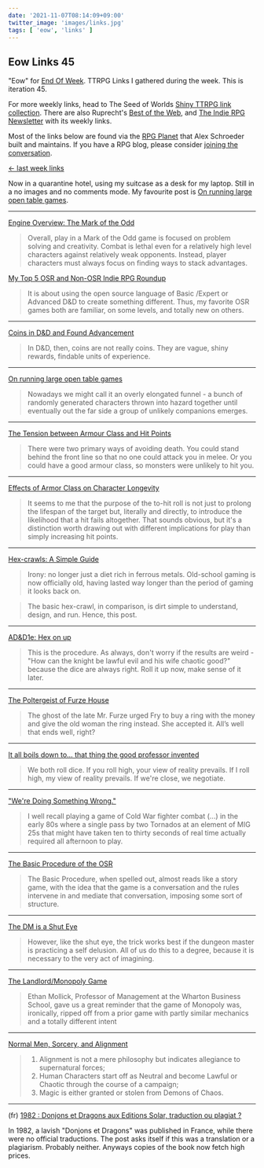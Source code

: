 ```yaml
---
date: '2021-11-07T08:14:09+09:00'
twitter_image: 'images/links.jpg'
tags: [ 'eow', 'links' ]
---
```


## Eow Links 45

"Eow" for [End Of Week](/#eow). TTRPG Links I gathered during the week. This is iteration 45.

For more weekly links, head to The Seed of Worlds [Shiny TTRPG link collection](https://seedofworlds.blogspot.com/search/label/weekly%20links). There are also Ruprecht's [Best of the Web](https://ruprechtsrpg.blogspot.com/search/label/Best%20of%20the%20Web), and [The Indie RPG Newsletter](https://ttrpg.substack.com/) with its weekly links.

Most of the links below are found via the [RPG Planet](https://campaignwiki.org/rpg/) that Alex Schroeder built and maintains. If you have a RPG blog, please consider [joining the conversation](https://campaignwiki.org/wiki/Planet/Please_join!).

[← last week links](20211031.html?t=Eow_Links_44&f=eow45)

Now in a quarantine hotel, using my suitcase as a desk for my laptop. Still in a no images and no comments mode. My favourite post is [On running large open table games](https://seedofworlds.blogspot.com/2021/11/on-running-large-open-table-games.html).

<hr/>

[Engine Overview: The Mark of the Odd](https://deathtrap-games.blogspot.com/2021/11/engine-overview-mrk-of-odd.html)

> Overall, play in a Mark of the Odd game is focused on problem solving and creativity. Combat is lethal even for a relatively high level characters against relatively weak opponents. Instead, player characters must always focus on finding ways to stack advantages.

[My Top 5 OSR and Non-OSR Indie RPG Roundup](https://deathtrap-games.blogspot.com/2021/11/night-while-chatting-with-my-wife-whos.html)

> It is about using the open source language of Basic /Expert or Advanced D&D to create something different. Thus, my favorite OSR games both are familiar, on some levels, and totally new on others.

<hr/>

[Coins in D&D and Found Advancement](https://lichvanwinkle.blogspot.com/2021/11/coins-in-d-and-found-advancement.html)

> In D&D, then, coins are not really coins. They are vague, shiny rewards, findable units of experience.

<hr/>

[On running large open table games](https://seedofworlds.blogspot.com/2021/11/on-running-large-open-table-games.html)

> Nowadays we might call it an overly elongated funnel - a bunch of randomly generated characters thrown into hazard together until eventually out the far side a group of unlikely companions emerges.

<hr/>

[The Tension between Armour Class and Hit Points](https://merricb.com/2021/11/03/the-tension-between-armour-class-and-hit-points/)

> There were two primary ways of avoiding death. You could stand behind the front line so that no one could attack you in melee. Or you could have a good armour class, so monsters were unlikely to hit you.

<hr/>

[Effects of Armor Class on Character Longevity](https://chiquitafajita.blogspot.com/2021/11/effects-of-armor-class-on-character.html)

> It seems to me that the purpose of the to-hit roll is not just to prolong the lifespan of the target but, literally and directly, to introduce the likelihood that a hit fails altogether. That sounds obvious, but it's a distinction worth drawing out with different implications for play than simply increasing hit points.

<hr/>

[Hex-crawls: A Simple Guide](https://beyondfomalhaut.blogspot.com/2021/11/blog-hex-crawls-simple-guide.html)

> Irony: no longer just a diet rich in ferrous metals. Old-school gaming is now officially old, having lasted way longer than the period of gaming it looks back on.

> The basic hex-crawl, in comparison, is dirt simple to understand, design, and run. Hence, this post.

<hr/>

[AD&D1e: Hex on up](https://www.thevikinghatgm.com/2020/12/hex-on-up.html)

> This is the procedure. As always, don't worry if the results are weird - "How can the knight be lawful evil and his wife chaotic good?" because the dice are always right. Roll it up now, make sense of it later.

<hr/>

[The Poltergeist of Furze House](https://www.moltensulfur.com/post/the-poltergeist-of-furze-house)

> The ghost of the late Mr. Furze urged Fry to buy a ring with the money and give the old woman the ring instead. She accepted it. All’s well that ends well, right?

<hr/>

[It all boils down to… that thing the good professor invented](https://darkwormcolt.wordpress.com/2021/11/01/it-all-boils-down-to-that-thing-the-good-professor-invented/)

> We both roll dice. If you roll high, your view of reality prevails. If I roll high, my view of reality prevails. If we're close, we negotiate.

<hr/>

["We're Doing Something Wrong."](https://grognardia.blogspot.com/2021/11/were-doing-something-wrong.html)

> I well recall playing a game of Cold War fighter combat (...) in the early 80s where a single pass by two Tornados at an element of MIG 25s that might have taken ten to thirty seconds of real time actually required all afternoon to play.

<hr/>

[The Basic Procedure of the OSR](https://www.prismaticwasteland.com/blog/the-universal-procedure-of-the-osr)

> The Basic Procedure, when spelled out, almost reads like a story game, with the idea that the game is a conversation and the rules intervene in and mediate that conversation, imposing some sort of structure.

<hr/>

[The DM is a Shut Eye](https://inplacesdeep.blogspot.com/2021/11/the-dm-is-shut-eye.html)

> However, like the shut eye, the trick works best if the dungeon master is practicing a self delusion. All of us do this to a degree, because it is necessary to the very act of imagining.

<hr/>

[The Landlord/Monopoly Game](https://deltasdnd.blogspot.com/2021/11/the-landlordmonopoly-game.html)

> Ethan Mollick, Professor of Management at the Wharton Business School, gave us a great reminder that the game of Monopoly was, ironically, ripped off from a prior game with partly similar mechanics and a totally different intent

<hr/>

[Normal Men, Sorcery, and Alignment](https://melancholiesandmirth.blogspot.com/2021/10/normal-men-sorcery-and-alignment.html)

> 1) Alignment is not a mere philosophy but indicates allegiance to supernatural forces;
> 2) Human Characters start off as Neutral and become Lawful or Chaotic through the course of a campaign;
> 3) Magic is either granted or stolen from Demons of Chaos.

<hr/>

(fr) [1982 : Donjons et Dragons aux Editions Solar, traduction ou plagiat ?](http://la-forge-de-papier.over-blog.com/2021/11/1982-donjons-et-dragons-aux-editions-solar-traduction-ou-plagiat.html)

In 1982, a lavish "Donjons et Dragons" was published in France, while there were no official traductions. The post asks itself if this was a translation or a plagiarism. Probably neither. Anyways copies of the book now fetch high prices.

